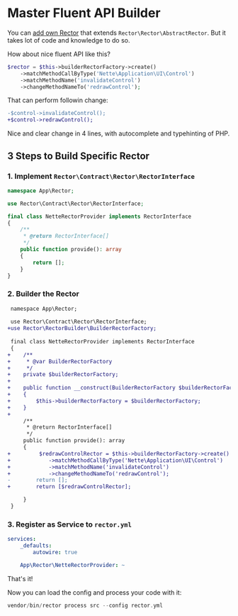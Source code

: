 # Master Fluent API Builder

You can [add own Rector](/docs/HowToCreateOwnRector.md) that extends `Rector\Rector\AbstractRector`. But it takes lot of code and knowledge to do so.
 
How about nice fluent API like this?

```php
$rector = $this->builderRectorFactory->create()
    ->matchMethodCallByType('Nette\Application\UI\Control')
    ->matchMethodName('invalidateControl')
    ->changeMethodNameTo('redrawControl');
```

That can perform followin change: 

```diff
-$control->invalidateControl();
+$control->redrawControl();
```

Nice and clear change in 4 lines, with autocomplete and typehinting of PHP.


## 3 Steps to Build Specific Rector 

### 1. Implement `Rector\Contract\Rector\RectorInterface`

```php
namespace App\Rector;

use Rector\Contract\Rector\RectorInterface;

final class NetteRectorProvider implements RectorInterface
{
    /**
     * @return RectorInterface[]
     */
    public function provide(): array
    {
        return [];
    }
}
```

### 2. Builder the Rector 
 
```diff
 namespace App\Rector;
 
 use Rector\Contract\Rector\RectorInterface;
+use Rector\RectorBuilder\BuilderRectorFactory;
 
 final class NetteRectorProvider implements RectorInterface
 {
+    /**
+     * @var BuilderRectorFactory
+     */
+    private $builderRectorFactory;
+    
+    public function __construct(BuilderRectorFactory $builderRectorFactory)
+    {
+        $this->builderRectorFactory = $builderRectorFactory;
+    }
+
     /**
      * @return RectorInterface[]
      */
     public function provide(): array
     {
+         $redrawControlRector = $this->builderRectorFactory->create()
+            ->matchMethodCallByType('Nette\Application\UI\Control')
+            ->matchMethodName('invalidateControl')
+            ->changeMethodNameTo('redrawControl');
-        return [];
+        return [$redrawControlRector];

     }
 }
```

### 3. Register as Service to `rector.yml`
 
```yml
services:
    _defaults:
        autowire: true

    App\Rector\NetteRectorProvider: ~    
```

That's it!

Now you can load the config and process your code with it:

```php
vendor/bin/rector process src --config rector.yml
```
